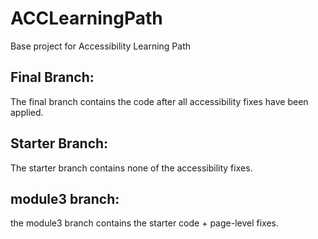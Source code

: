 # ACCLearningPath
Base project for Accessibility Learning Path

##	Final Branch:

The final branch contains the code after all accessibility fixes have been applied.

## Starter Branch:

The starter branch contains none of the accessibility fixes.
##	module3 branch:
the module3 branch contains the starter code + page-level fixes.
